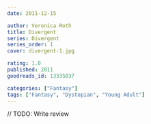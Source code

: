 ```yaml
---
date: 2011-12-15

author: Veronica Roth
title: Divergent
series: Divergent
series_order: 1
cover: divergent-1.jpg

rating: 1.0
published: 2011
goodreads_id: 13335037

categories: ["Fantasy"]
tags: ["Fantasy", "Dystopian", "Young Adult"]
---
```


// TODO: Write review
